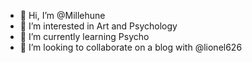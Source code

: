 - 👋 Hi, I’m @Millehune
- 👀 I’m interested in Art and Psychology
- 🌱 I’m currently learning Psycho
- 💞️ I’m looking to collaborate on a blog with @lionel626

<!---
Millehune/Millehune is a ✨ special ✨ repository because its `README.md` (this file) appears on your GitHub profile.
You can click the Preview link to take a look at your changes.
--->
